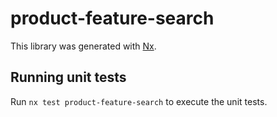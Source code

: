 # product-feature-search

This library was generated with [Nx](https://nx.dev).

## Running unit tests

Run `nx test product-feature-search` to execute the unit tests.
